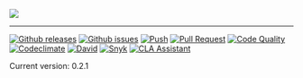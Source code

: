 ![](https://rawcdn.githack.com/LuisAlejandro/luisalejandro.github.io/1e242f59e8e721e0069dad4b8f53ae0c8b9afee3/app/_assets/images/banner.svg)

---

[![Github releases](https://img.shields.io/github/release/LuisAlejandro/luisalejandro.github.io.svg)](https://github.com/LuisAlejandro/luisalejandro.github.io/releases)
[![Github issues](https://img.shields.io/github/issues/LuisAlejandro/luisalejandro.github.io)](https://github.com/LuisAlejandro/luisalejandro.github.io/issues?q=is%3Aopen)
[![Push](https://github.com/LuisAlejandro/luisalejandro.github.io/workflows/Push/badge.svg)](https://github.com/LuisAlejandro/luisalejandro.github.io/actions?query=workflow%3APush)
[![Pull Request](https://github.com/LuisAlejandro/luisalejandro.github.io/workflows/Pull%20Request/badge.svg)](https://github.com/LuisAlejandro/luisalejandro.github.io/actions?query=workflow%3A%22Pull+Request%22)
[![Code Quality](https://github.com/LuisAlejandro/luisalejandro.github.io/workflows/Code%20Quality/badge.svg)](https://github.com/LuisAlejandro/luisalejandro.github.io/actions?query=workflow%3A%22Code+Quality%22)
[![Codeclimate](https://codeclimate.com/github/LuisAlejandro/luisalejandro.github.io/badges/gpa.svg)](https://codeclimate.com/github/LuisAlejandro/luisalejandro.github.io)
[![David](https://david-dm.org/LuisAlejandro/luisalejandro.github.io/dev-status.svg)](https://david-dm.org/LuisAlejandro/luisalejandro.github.io)
[![Snyk](https://snyk.io/test/github/LuisAlejandro/luisalejandro.github.io/badge.svg)](https://snyk.io/test/github/LuisAlejandro/luisalejandro.github.io)
[![CLA Assistant](https://cla-assistant.io/readme/badge/LuisAlejandro/luisalejandro.github.io)](https://cla-assistant.io/LuisAlejandro/luisalejandro.github.io)

Current version: 0.2.1
